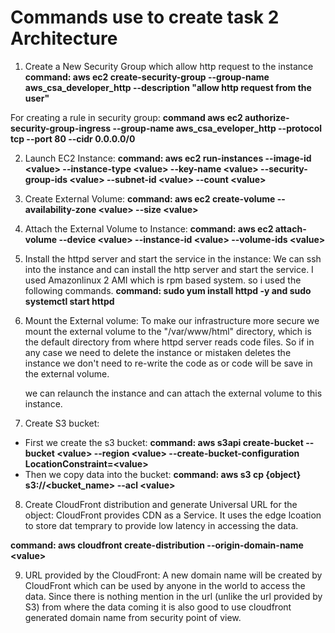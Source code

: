 # Commands use to create task 2 Architecture
1. Create a New Security Group which allow http request to the instance
**command:  aws ec2 create-security-group --group-name aws_csa_developer_http --description "allow http request from the user"**

For creating a rule in security group:
**command aws ec2 authorize-security-group-ingress --group-name aws_csa_eveloper_http --protocol tcp --port 80 --cidr 0.0.0.0/0**

2. Launch EC2 Instance:
**command: aws ec2 run-instances --image-id \<value> --instance-type \<value> --key-name \<value> --security-group-ids \<value> --subnet-id \<value> --count \<value>**

3. Create External Volume:
**command: aws ec2 create-volume --availability-zone \<value> --size \<value>**

4. Attach the External Volume to Instance:
**command: aws ec2 attach-volume --device \<value> --instance-id \<value> --volume-ids \<value>**

5. Install the httpd server and start the service in the instance:
We can ssh into the instance and can install the http server and start the service. I used Amazonlinux 2 AMI which is rpm based system. so i used the following commands.
**command: sudo yum install httpd -y and sudo systemctl start httpd**

6. Mount the External volume:
To make our infrastructure more secure we mount the external volume to the "/var/www/html" directory, which is the default directory from where httpd server reads code files. So if in any case we need to delete the instance or mistaken deletes the instance we don't need to re-write the code as or code will be save in the external volume.

   we can relaunch the instance and can attach the external volume to this instance.

7. Create S3 bucket:
  - First we create the s3 bucket:
  **command: aws s3api create-bucket --bucket \<value> --region \<value> --create-bucket-configuration LocationConstraint=\<value>**
  - Then we copy data into the bucket:
  **command: aws s3 cp \{object} s3://\<bucket_name> --acl \<value>**

8. Create CloudFront distribution and generate Universal URL for the object:
CloudFront provides CDN as a Service. It uses the edge lcoation to store dat temprary to provide low latency in accessing the data.

**command: aws cloudfront create-distribution --origin-domain-name \<value>**

9. URL provided by the CloudFront:
A new domain name will be created by CloudFront which can be used by anyone in the world to access the data. Since there is nothing mention in the url (unlike the url provided by S3) from where the data coming it is also good to use cloudfront generated domain name from security point of view.















